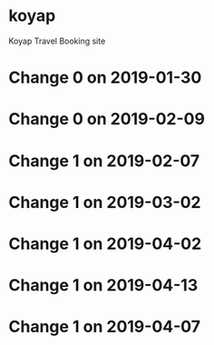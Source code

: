 # koyap
Koyap Travel Booking site
# Change 0 on 2019-01-30
# Change 0 on 2019-02-09
# Change 1 on 2019-02-07
# Change 1 on 2019-03-02
# Change 1 on 2019-04-02
# Change 1 on 2019-04-13
# Change 1 on 2019-04-07
